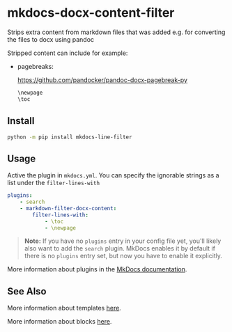 # mkdocs-docx-content-filter

Strips extra content from markdown files that was added e.g. for converting the files to docx using pandoc

Stripped content can include for example:

- pagebreaks:

  <https://github.com/pandocker/pandoc-docx-pagebreak-py>

  ```markdown
  \newpage
  \toc
  ```

## Install

```bash
python -m pip install mkdocs-line-filter
```

## Usage

Active the plugin in `mkdocs.yml`. You can specify the ignorable strings as a list under the `filter-lines-with`

```yaml
plugins:
    - search 
    - markdown-filter-docx-content:
        filter-lines-with:
            - \toc
            - \newpage
```

> **Note:** If you have no `plugins` entry in your config file yet, you'll likely also want to add the `search` plugin. MkDocs enables it by default if there is no `plugins` entry set, but now you have to enable it explicitly.

More information about plugins in the [MkDocs documentation][mkdocs-plugins].

## See Also

More information about templates [here][mkdocs-template].

More information about blocks [here][mkdocs-block].

[mkdocs-block]: https://www.mkdocs.org/user-guide/styling-your-docs/#overriding-template-blocks
[mkdocs-plugins]: http://www.mkdocs.org/user-guide/plugins/
[mkdocs-template]: https://www.mkdocs.org/user-guide/custom-themes/#template-variables

